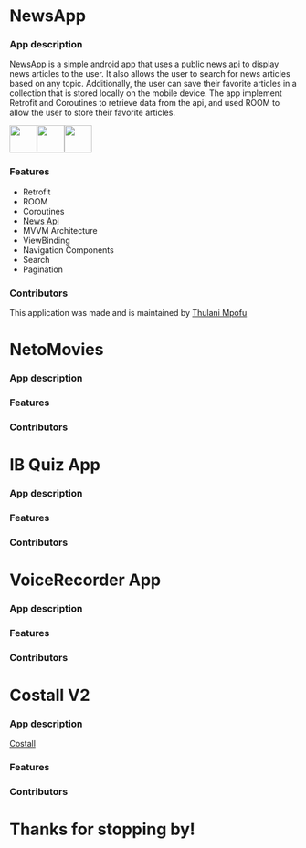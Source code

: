 #  NewsApp

### App description

[NewsApp](https://github.com/TOLANY-LANNIE/News-App) is a simple android app that uses a public [news api](https://newsapi.org) to display news articles to the user. It also allows the user to search for news articles based on any topic. Additionally, the user can save their favorite articles in a collection that is stored locally on the mobile device. The app implement Retrofit and Coroutines to retrieve data from the api, and used ROOM to allow the user to store their favorite articles.

<img src="#" height="48"><img src="#" height="48"><img src="#" height="48">

### Features
   - Retrofit
   - ROOM
   - Coroutines
   - [News Api](https://newsapi.org)
   - MVVM Architecture
   - ViewBinding
   - Navigation Components
   - Search
   - Pagination 
   

### Contributors
This application was made and is maintained by [Thulani Mpofu](https://github.com/TOLANY-LANNIE)

# NetoMovies

### App description
### Features
### Contributors


# IB Quiz App

### App description
### Features
### Contributors

# VoiceRecorder App

### App description
### Features
### Contributors

# Costall V2
### App description
[Costall](https://github.com/TOLANY-LANNIE/Costall-Meeting-Ledger-App)
### Features
### Contributors



# Thanks for stopping by!
